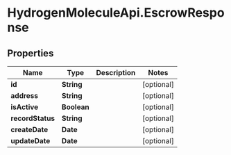 # HydrogenMoleculeApi.EscrowResponse

## Properties
Name | Type | Description | Notes
------------ | ------------- | ------------- | -------------
**id** | **String** |  | [optional] 
**address** | **String** |  | [optional] 
**isActive** | **Boolean** |  | [optional] 
**recordStatus** | **String** |  | [optional] 
**createDate** | **Date** |  | [optional] 
**updateDate** | **Date** |  | [optional] 


